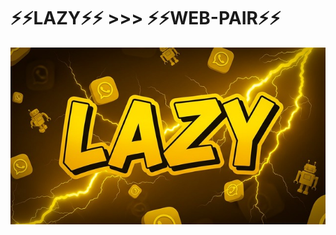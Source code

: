 ⚡⚡LAZY⚡⚡ >>> ⚡⚡WEB-PAIR⚡⚡
=
![](https://raw.githubusercontent.com/LAZY-Bota/Media/refs/heads/main/LAZY_WEB-PAIR.jpg)
